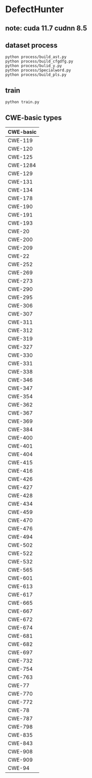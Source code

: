 # DefectHunter
## note: cuda 11.7 cudnn 8.5

## dataset process

```shell
python process/build_ast.py
python process/build_cfgdfg.py
python process/bulid_y.py
python process/Specialword.py
python process/build_pls.py
```

## train

```shell
python train.py
```

## CWE-basic types
|CWE-basic|
| ---- |
| CWE-119 |
| CWE-120 |
| CWE-125 |
| CWE-1284 |
| CWE-129 |
| CWE-131 |
| CWE-134 |
| CWE-178 |
| CWE-190 |
| CWE-191 |
| CWE-193 |
| CWE-20 |
| CWE-200 |
| CWE-209 |
| CWE-22 |
| CWE-252 |
| CWE-269 |
| CWE-273 |
| CWE-290 |
| CWE-295 |
| CWE-306 |
| CWE-307 |
| CWE-311 |
| CWE-312 |
| CWE-319 |
| CWE-327 |
| CWE-330 |
| CWE-331 |
| CWE-338 |
| CWE-346 |
| CWE-347 |
| CWE-354 |
| CWE-362 |
| CWE-367 |
| CWE-369 |
| CWE-384 |
| CWE-400 |
| CWE-401 |
| CWE-404 |
| CWE-415 |
| CWE-416 |
| CWE-426 |
| CWE-427 |
| CWE-428 |
| CWE-434 |
| CWE-459 |
| CWE-470 |
| CWE-476 |
| CWE-494 |
| CWE-502 |
| CWE-522 |
| CWE-532 |
| CWE-565 |
| CWE-601 |
| CWE-613 |
| CWE-617 |
| CWE-665 |
| CWE-667 |
| CWE-672 |
| CWE-674 |
| CWE-681 |
| CWE-682 |
| CWE-697 |
| CWE-732 |
| CWE-754 |
| CWE-763 |
| CWE-77 |
| CWE-770 |
| CWE-772 |
| CWE-78 |
| CWE-787 |
| CWE-798 |
| CWE-835 |
| CWE-843 |
| CWE-908 |
| CWE-909 |
| CWE-94 |
